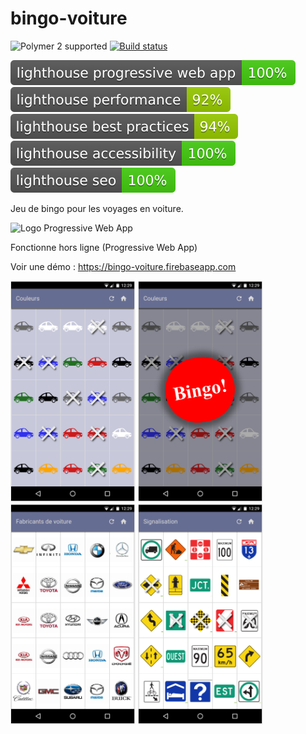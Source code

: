 # bingo-voiture

![Polymer 2 supported](https://img.shields.io/badge/Polymer%202-supported-blue.svg)
[![Build status](https://travis-ci.org/javamaniac/bingo-voiture.svg?branch=master)](https://travis-ci.org/javamaniac/bingo-voiture)

![alt text](docs/images/lighthouse_progressive_web_app.svg "lighthouse_progressive_web_app.svg")
![alt text](docs/images/lighthouse_performance.svg "lighthouse_performance")
![alt text](docs/images/lighthouse_best_practices.svg "lighthouse_best_practices")
![alt text](docs/images/lighthouse_accessibility.svg "lighthouse_accessibility")
![alt text](docs/images/lighthouse_seo.svg "lighthouse_seo")

Jeu de bingo pour les voyages en voiture.

<img src="docs/images/pwa_diekus.svg" alt="Logo Progressive Web App" width="50" />

Fonctionne hors ligne (Progressive Web App)

Voir une démo : https://bingo-voiture.firebaseapp.com

<img src="docs/images/couleurs.png" alt="Couleurs" width="200" />
<img src="docs/images/bingo.png" alt="CouCouleurs + Bingoleurs" width="200" />
<img src="docs/images/fabriquants.png" alt="Fabriquants" width="200" />
<img src="docs/images/signalisation.png" alt="Signalisation" width="200" />

